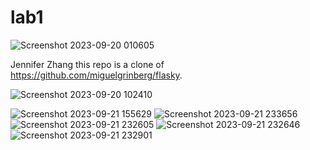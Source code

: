 # lab1
![Screenshot 2023-09-20 010605](https://github.com/jenniferzxm/lab1/assets/144472108/c080efad-a3d6-4780-82d0-bec728e33785)

Jennifer Zhang
this repo is a clone of
https://github.com/miguelgrinberg/flasky.

![Screenshot 2023-09-20 102410](https://github.com/jenniferzxm/ECE444-F2023-Lab1/assets/144472108/e080a7dd-75e6-44ba-bf62-6fa156352db8)

![Screenshot 2023-09-21 155629](https://github.com/jenniferzxm/ECE444-F2023-Lab1/assets/144472108/4c92d92d-b9da-4224-925f-21ef8c983c5e)
![Screenshot 2023-09-21 233656](https://github.com/jenniferzxm/ECE444-F2023-Lab1/assets/144472108/c7f69e86-c9f6-470f-a1dd-d0c48f48bb5f)
![Screenshot 2023-09-21 232605](https://github.com/jenniferzxm/ECE444-F2023-Lab1/assets/144472108/243c4a64-424b-48f7-85ee-07374318557b)
![Screenshot 2023-09-21 232646](https://github.com/jenniferzxm/ECE444-F2023-Lab1/assets/144472108/062aea4a-1774-46ce-a29c-c115804d7c74)
![Screenshot 2023-09-21 232901](https://github.com/jenniferzxm/ECE444-F2023-Lab1/assets/144472108/c1327bbb-1dde-44bf-bff0-35ab0e7a3b4d)
